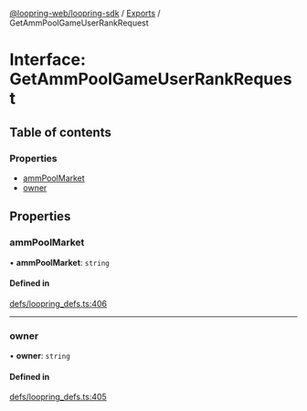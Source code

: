 [@loopring-web/loopring-sdk](../README.md) / [Exports](../modules.md) / GetAmmPoolGameUserRankRequest

# Interface: GetAmmPoolGameUserRankRequest

## Table of contents

### Properties

- [ammPoolMarket](GetAmmPoolGameUserRankRequest.md#ammpoolmarket)
- [owner](GetAmmPoolGameUserRankRequest.md#owner)

## Properties

### ammPoolMarket

• **ammPoolMarket**: `string`

#### Defined in

[defs/loopring_defs.ts:406](https://github.com/Loopring/loopring_sdk/blob/1d20f38/src/defs/loopring_defs.ts#L406)

___

### owner

• **owner**: `string`

#### Defined in

[defs/loopring_defs.ts:405](https://github.com/Loopring/loopring_sdk/blob/1d20f38/src/defs/loopring_defs.ts#L405)
